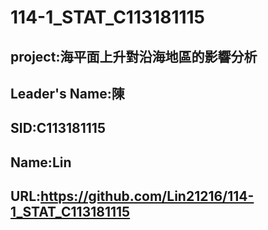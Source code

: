 # 114-1_STAT_C113181115
## project:海平面上升對沿海地區的影響分析
## Leader's Name:陳
## SID:C113181115
## Name:Lin
## URL:https://github.com/Lin21216/114-1_STAT_C113181115
